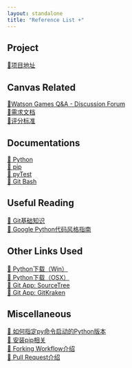 ```yaml
---
layout: standalone
title: "Reference List +"
---
```


## Project

<a class="ref-link" href = "https://github.com/fceek/Cluedo-SE21">🔗项目地址</a>

## Canvas Related

<a class="ref-link" href = "https://canvas.sussex.ac.uk/courses/12983/discussion_topics/126785">🔗Watson Games Q&A - Discussion Forum</a>
<br>
<a class="ref-link" href = "/assets/files/SWECoursework2021.pdf">📃需求文档</a>
<br>
<a class="ref-link" href = "/assets/files/SWEMarkingCriteria2021.pdf">📃评分标准</a>


## Documentations

<a class="ref-link" href = "https://docs.python.org/3.8/">🔗 Python</a>
<br>
<a class="ref-link" href = "https://pip.pypa.io/en/stable/">🔗 pip</a>
<br>
<a class="ref-link" href = "https://docs.pytest.org/en/stable/">🔗 pyTest</a>
<br>
<a class="ref-link" href = "https://git-scm.com/doc">🔗 Git Bash</a>

## Useful Reading

<a class="ref-link" href = "https://zhuanlan.zhihu.com/p/139820055">🔗 Git基础知识</a>
<br>
<a class="ref-link" href = "https://google.github.io/styleguide/pyguide.html">🔗 Google Python代码风格指南</a>


## Other Links Used

<a class="ref-link" href = "https://www.python.org/ftp/python/3.8.7/python-3.8.7-amd64.exe">🔧 Python下载（Win）</a>
<br>
<a class="ref-link" href = "https://www.python.org/ftp/python/3.8.7/python-3.8.7-macosx10.9.pkg">🔧 Python下载（OSX）</a>
<br>
<a class="ref-link" href = "https://www.sourcetreeapp.com/">🔗 Git App: SourceTree</a>
<br>
<a class="ref-link" href = "https://www.gitkraken.com/">🔗 Git App: GitKraken</a>


## Miscellaneous

<a class="ref-link" href = "https://stackoverflow.com/a/21257622">🔗 如何指定py命令启动的Python版本</a>
<br>
<a class="ref-link" href = "https://pip.pypa.io/en/stable/installing">🔗 安装pip相关</a>
<br>
<a class="ref-link" href = "https://www.atlassian.com/git/tutorials/comparing-workflows/forking-workflow">🔗 Forking Workflow介绍</a>
<br>
<a class="ref-link" href = "https://www.atlassian.com/git/tutorials/making-a-pull-request">🔗 Pull Request介绍</a>
